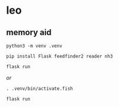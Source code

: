# leo

## memory aid

`python3 -m venv .venv`

`pip install Flask feedfinder2 reader nh3`

`flask run`

_or_

`. .venv/bin/activate.fish`

`flask run`
